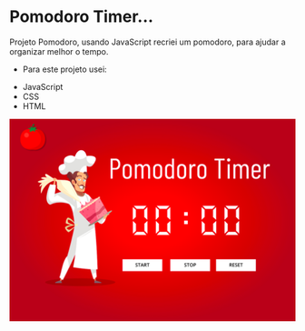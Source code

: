 # Pomodoro Timer...


Projeto Pomodoro, usando JavaScript recriei um pomodoro, para ajudar a organizar melhor o tempo.


* Para este projeto usei:
- JavaScript
- CSS
- HTML



<a href="https://eduardonk9999.github.io/Pomodoro-Timer/" target="_blank"></a>
![](https://raw.githubusercontent.com/eduardonk9999/Pomodoro-Timer/master/imgs/capa.png "Logo") 
